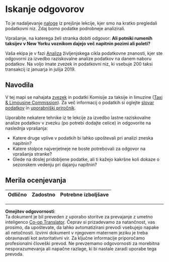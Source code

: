 <!--
CO_OP_TRANSLATOR_METADATA:
{
  "original_hash": "fcc7547171f4530f159676dd73ed772e",
  "translation_date": "2025-08-30T18:25:23+00:00",
  "source_file": "4-Data-Science-Lifecycle/15-analyzing/assignment.md",
  "language_code": "sl"
}
-->
# Iskanje odgovorov

To je nadaljevanje [naloge](../14-Introduction/assignment.md) iz prejšnje lekcije, kjer smo na kratko pregledali podatkovni niz. Zdaj bomo podatke podrobneje analizirali.

Vprašanje, na katerega želi stranka dobiti odgovor: **Ali potniki rumenih taksijev v New Yorku voznikom dajejo več napitnin pozimi ali poleti?**

Vaša ekipa je v fazi [Analiza](README.md) življenjskega cikla podatkovne znanosti, kjer ste odgovorni za izvedbo raziskovalne analize podatkov na danem naboru podatkov. Na voljo imate zvezek in podatkovni niz, ki vsebuje 200 taksi transakcij iz januarja in julija 2019.

## Navodila

V tej mapi se nahajata [zvezek](assignment.ipynb) in podatki Komisije za taksije in limuzine ([Taxi & Limousine Commission](https://docs.microsoft.com/en-us/azure/open-datasets/dataset-taxi-yellow?tabs=azureml-opendatasets)). Za več informacij o podatkih si oglejte [slovar podatkov](https://www1.nyc.gov/assets/tlc/downloads/pdf/data_dictionary_trip_records_yellow.pdf) in [uporabniški priročnik](https://www1.nyc.gov/assets/tlc/downloads/pdf/trip_record_user_guide.pdf).

Uporabite nekatere tehnike iz te lekcije za izvedbo lastne raziskovalne analize podatkov v zvezku (po potrebi dodajte celice) in odgovorite na naslednja vprašanja:

- Katere druge vplive v podatkih bi lahko upoštevali pri analizi zneska napitnin?
- Katere stolpce najverjetneje ne boste potrebovali za odgovor na vprašanja stranke?
- Glede na doslej pridobljene podatke, ali ti kažejo kakršne koli dokaze o sezonskem vedenju pri dajanju napitnin?

## Merila ocenjevanja

Odlično | Zadostno | Potrebne izboljšave
--- | --- | ---

---

**Omejitev odgovornosti**:  
Ta dokument je bil preveden z uporabo storitve za prevajanje z umetno inteligenco [Co-op Translator](https://github.com/Azure/co-op-translator). Čeprav si prizadevamo za natančnost, vas prosimo, da upoštevate, da lahko avtomatizirani prevodi vsebujejo napake ali netočnosti. Izvirni dokument v njegovem maternem jeziku je treba obravnavati kot avtoritativni vir. Za ključne informacije priporočamo profesionalni človeški prevod. Ne prevzemamo odgovornosti za morebitna nesporazumevanja ali napačne razlage, ki bi nastale zaradi uporabe tega prevoda.